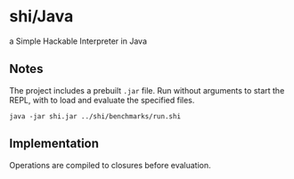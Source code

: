 # shi/Java
a Simple Hackable Interpreter in Java

## Notes
The project includes a prebuilt `.jar` file. Run without arguments to start the REPL, with to load and evaluate the specified files.

```
java -jar shi.jar ../shi/benchmarks/run.shi
```

## Implementation
Operations are compiled to closures before evaluation.